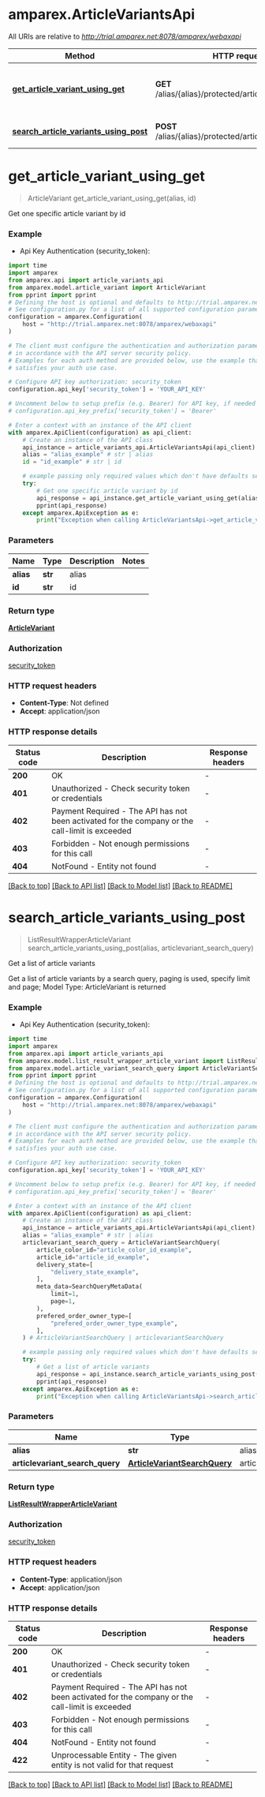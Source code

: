 # amparex.ArticleVariantsApi

All URIs are relative to *http://trial.amparex.net:8078/amparex/webaxapi*

Method | HTTP request | Description
------------- | ------------- | -------------
[**get_article_variant_using_get**](ArticleVariantsApi.md#get_article_variant_using_get) | **GET** /alias/{alias}/protected/articlevariants/{id} | Get one specific article variant by id
[**search_article_variants_using_post**](ArticleVariantsApi.md#search_article_variants_using_post) | **POST** /alias/{alias}/protected/articlevariants/search | Get a list of article variants


# **get_article_variant_using_get**
> ArticleVariant get_article_variant_using_get(alias, id)

Get one specific article variant by id

### Example

* Api Key Authentication (security_token):

```python
import time
import amparex
from amparex.api import article_variants_api
from amparex.model.article_variant import ArticleVariant
from pprint import pprint
# Defining the host is optional and defaults to http://trial.amparex.net:8078/amparex/webaxapi
# See configuration.py for a list of all supported configuration parameters.
configuration = amparex.Configuration(
    host = "http://trial.amparex.net:8078/amparex/webaxapi"
)

# The client must configure the authentication and authorization parameters
# in accordance with the API server security policy.
# Examples for each auth method are provided below, use the example that
# satisfies your auth use case.

# Configure API key authorization: security_token
configuration.api_key['security_token'] = 'YOUR_API_KEY'

# Uncomment below to setup prefix (e.g. Bearer) for API key, if needed
# configuration.api_key_prefix['security_token'] = 'Bearer'

# Enter a context with an instance of the API client
with amparex.ApiClient(configuration) as api_client:
    # Create an instance of the API class
    api_instance = article_variants_api.ArticleVariantsApi(api_client)
    alias = "alias_example" # str | alias
    id = "id_example" # str | id

    # example passing only required values which don't have defaults set
    try:
        # Get one specific article variant by id
        api_response = api_instance.get_article_variant_using_get(alias, id)
        pprint(api_response)
    except amparex.ApiException as e:
        print("Exception when calling ArticleVariantsApi->get_article_variant_using_get: %s\n" % e)
```


### Parameters

Name | Type | Description  | Notes
------------- | ------------- | ------------- | -------------
 **alias** | **str**| alias |
 **id** | **str**| id |

### Return type

[**ArticleVariant**](ArticleVariant.md)

### Authorization

[security_token](../README.md#security_token)

### HTTP request headers

 - **Content-Type**: Not defined
 - **Accept**: application/json


### HTTP response details

| Status code | Description | Response headers |
|-------------|-------------|------------------|
**200** | OK |  -  |
**401** | Unauthorized - Check security token or credentials |  -  |
**402** | Payment Required - The API has not been activated for the company or the call-limit is exceeded |  -  |
**403** | Forbidden - Not enough permissions for this call |  -  |
**404** | NotFound - Entity not found |  -  |

[[Back to top]](#) [[Back to API list]](../README.md#documentation-for-api-endpoints) [[Back to Model list]](../README.md#documentation-for-models) [[Back to README]](../README.md)

# **search_article_variants_using_post**
> ListResultWrapperArticleVariant search_article_variants_using_post(alias, articlevariant_search_query)

Get a list of article variants

Get a list of article variants  by a search query, paging is used, specify limit and page; Model Type: ArticleVariant is returned

### Example

* Api Key Authentication (security_token):

```python
import time
import amparex
from amparex.api import article_variants_api
from amparex.model.list_result_wrapper_article_variant import ListResultWrapperArticleVariant
from amparex.model.article_variant_search_query import ArticleVariantSearchQuery
from pprint import pprint
# Defining the host is optional and defaults to http://trial.amparex.net:8078/amparex/webaxapi
# See configuration.py for a list of all supported configuration parameters.
configuration = amparex.Configuration(
    host = "http://trial.amparex.net:8078/amparex/webaxapi"
)

# The client must configure the authentication and authorization parameters
# in accordance with the API server security policy.
# Examples for each auth method are provided below, use the example that
# satisfies your auth use case.

# Configure API key authorization: security_token
configuration.api_key['security_token'] = 'YOUR_API_KEY'

# Uncomment below to setup prefix (e.g. Bearer) for API key, if needed
# configuration.api_key_prefix['security_token'] = 'Bearer'

# Enter a context with an instance of the API client
with amparex.ApiClient(configuration) as api_client:
    # Create an instance of the API class
    api_instance = article_variants_api.ArticleVariantsApi(api_client)
    alias = "alias_example" # str | alias
    articlevariant_search_query = ArticleVariantSearchQuery(
        article_color_id="article_color_id_example",
        article_id="article_id_example",
        delivery_state=[
            "delivery_state_example",
        ],
        meta_data=SearchQueryMetaData(
            limit=1,
            page=1,
        ),
        prefered_order_owner_type=[
            "prefered_order_owner_type_example",
        ],
    ) # ArticleVariantSearchQuery | articlevariantSearchQuery

    # example passing only required values which don't have defaults set
    try:
        # Get a list of article variants
        api_response = api_instance.search_article_variants_using_post(alias, articlevariant_search_query)
        pprint(api_response)
    except amparex.ApiException as e:
        print("Exception when calling ArticleVariantsApi->search_article_variants_using_post: %s\n" % e)
```


### Parameters

Name | Type | Description  | Notes
------------- | ------------- | ------------- | -------------
 **alias** | **str**| alias |
 **articlevariant_search_query** | [**ArticleVariantSearchQuery**](ArticleVariantSearchQuery.md)| articlevariantSearchQuery |

### Return type

[**ListResultWrapperArticleVariant**](ListResultWrapperArticleVariant.md)

### Authorization

[security_token](../README.md#security_token)

### HTTP request headers

 - **Content-Type**: application/json
 - **Accept**: application/json


### HTTP response details

| Status code | Description | Response headers |
|-------------|-------------|------------------|
**200** | OK |  -  |
**401** | Unauthorized - Check security token or credentials |  -  |
**402** | Payment Required - The API has not been activated for the company or the call-limit is exceeded |  -  |
**403** | Forbidden - Not enough permissions for this call |  -  |
**404** | NotFound - Entity not found |  -  |
**422** | Unprocessable Entity - The given entity is not valid for that request |  -  |

[[Back to top]](#) [[Back to API list]](../README.md#documentation-for-api-endpoints) [[Back to Model list]](../README.md#documentation-for-models) [[Back to README]](../README.md)

